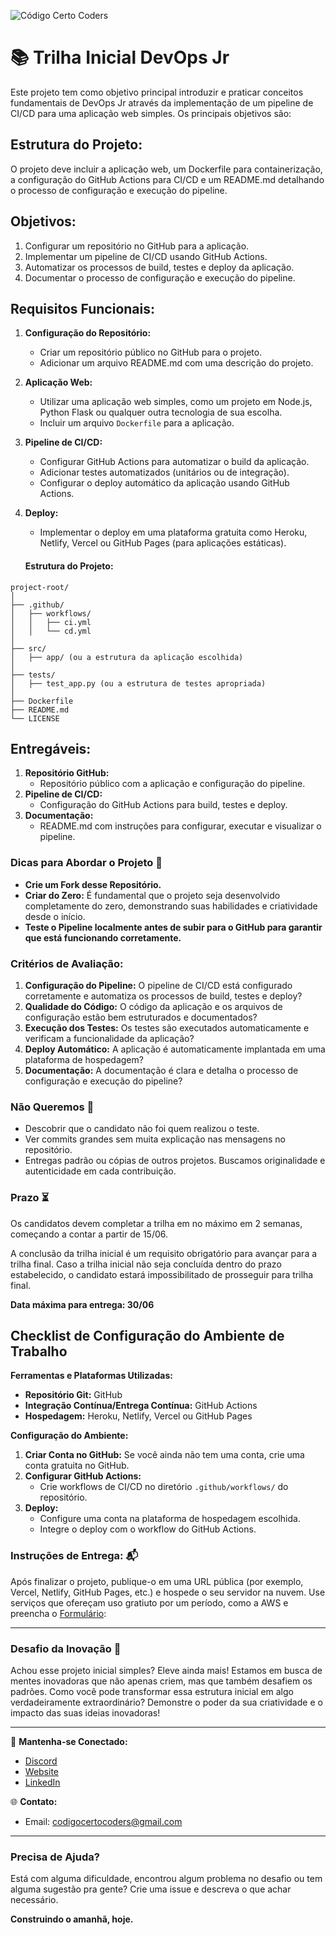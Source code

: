 ![Código Certo Coders](https://utfs.io/f/3b2340e8-5523-4aca-a549-0688fd07450e-j4edu.jfif)

# 📚 Trilha Inicial DevOps Jr
Este projeto tem como objetivo principal introduzir e praticar conceitos fundamentais de DevOps Jr através da implementação de um pipeline de CI/CD para uma aplicação web simples. Os principais objetivos são:

## Estrutura do Projeto:
O projeto deve incluir a aplicação web, um Dockerfile para containerização, a configuração do GitHub Actions para CI/CD e um README.md detalhando o processo de configuração e execução do pipeline.

## Objetivos:
1. Configurar um repositório no GitHub para a aplicação.
2. Implementar um pipeline de CI/CD usando GitHub Actions.
3. Automatizar os processos de build, testes e deploy da aplicação.
4. Documentar o processo de configuração e execução do pipeline.

## Requisitos Funcionais:
1. **Configuração do Repositório:**
   - Criar um repositório público no GitHub para o projeto.
   - Adicionar um arquivo README.md com uma descrição do projeto.

2. **Aplicação Web:**
   - Utilizar uma aplicação web simples, como um projeto em Node.js, Python Flask ou qualquer outra tecnologia de sua escolha.
   - Incluir um arquivo `Dockerfile` para a aplicação.

3. **Pipeline de CI/CD:**
   - Configurar GitHub Actions para automatizar o build da aplicação.
   - Adicionar testes automatizados (unitários ou de integração).
   - Configurar o deploy automático da aplicação usando GitHub Actions.

4. **Deploy:**
   - Implementar o deploy em uma plataforma gratuita como Heroku, Netlify, Vercel ou GitHub Pages (para aplicações estáticas).

   #### Estrutura do Projeto:
```plaintext
project-root/
│
├── .github/
│   ├── workflows/
│   │   ├── ci.yml
│   │   └── cd.yml
│
├── src/
│   ├── app/ (ou a estrutura da aplicação escolhida)
│
├── tests/
│   ├── test_app.py (ou a estrutura de testes apropriada)
│
├── Dockerfile
├── README.md
└── LICENSE
```

## Entregáveis:
1. **Repositório GitHub:**
   - Repositório público com a aplicação e configuração do pipeline.
2. **Pipeline de CI/CD:**
   - Configuração do GitHub Actions para build, testes e deploy.
3. **Documentação:**
   - README.md com instruções para configurar, executar e visualizar o pipeline.

### Dicas para Abordar o Projeto 🌟
- **Crie um Fork desse Repositório.**
- **Criar do Zero:** É fundamental que o projeto seja desenvolvido completamente do zero, demonstrando suas habilidades e criatividade desde o início.
- **Teste o Pipeline localmente antes de subir para o GitHub para garantir que está funcionando corretamente.**

### Critérios de Avaliação:
1. **Configuração do Pipeline:** O pipeline de CI/CD está configurado corretamente e automatiza os processos de build, testes e deploy?
2. **Qualidade do Código:** O código da aplicação e os arquivos de configuração estão bem estruturados e documentados?
3. **Execução dos Testes:** Os testes são executados automaticamente e verificam a funcionalidade da aplicação?
4. **Deploy Automático:** A aplicação é automaticamente implantada em uma plataforma de hospedagem?
5. **Documentação:** A documentação é clara e detalha o processo de configuração e execução do pipeline?

### Não Queremos 🚫
- Descobrir que o candidato não foi quem realizou o teste.
- Ver commits grandes sem muita explicação nas mensagens no repositório.
- Entregas padrão ou cópias de outros projetos. Buscamos originalidade e autenticidade em cada contribuição.

### Prazo ⏳
Os candidatos devem completar a trilha em no máximo em 2 semanas, começando a contar a partir de 15/06.

A conclusão da trilha inicial é um requisito obrigatório para avançar para a trilha 
final. Caso a trilha inicial não seja concluída dentro do prazo estabelecido, o 
candidato estará impossibilitado de prosseguir para trilha final.

**Data máxima para entrega: 30/06**

## Checklist de Configuração do Ambiente de Trabalho

**Ferramentas e Plataformas Utilizadas:**
- **Repositório Git:** GitHub
- **Integração Contínua/Entrega Contínua:** GitHub Actions
- **Hospedagem:** Heroku, Netlify, Vercel ou GitHub Pages

**Configuração do Ambiente:**
1. **Criar Conta no GitHub:** Se você ainda não tem uma conta, crie uma conta gratuita no GitHub.
2. **Configurar GitHub Actions:**
   - Crie workflows de CI/CD no diretório `.github/workflows/` do repositório.
3. **Deploy:**
   - Configure uma conta na plataforma de hospedagem escolhida.
   - Integre o deploy com o workflow do GitHub Actions.

### Instruções de Entrega: 📬
Após finalizar o projeto, publique-o em uma URL pública (por exemplo, Vercel, Netlify, GitHub Pages, etc.) e hospede o seu servidor na nuvem. Use serviços que ofereçam uso gratiuto por um período, como a AWS e preencha o [Formulário](https://forms.gle/gZViPMTSDV5nidSu6):  

---

### Desafio da Inovação 🚀
Achou esse projeto inicial simples? Eleve ainda mais! Estamos em busca de mentes inovadoras que não apenas criem, mas que também desafiem os padrões. Como você pode transformar essa estrutura inicial em algo verdadeiramente extraordinário? Demonstre o poder da sua criatividade e o impacto das suas ideias inovadoras!

---

🔗 **Mantenha-se Conectado:**
- [Discord](https://discord.gg/wzA9FGZHNv)
- [Website](http://www.codigocertocoders.com.br/)
- [LinkedIn](https://www.linkedin.com/company/codigocerto/)
  
🌐 **Contato:**
- Email: codigocertocoders@gmail.com

---

### Precisa de Ajuda?
Está com alguma dificuldade, encontrou algum problema no desafio ou tem alguma sugestão pra gente? Crie uma issue e descreva o que achar necessário.

**Construindo o amanhã, hoje.**
